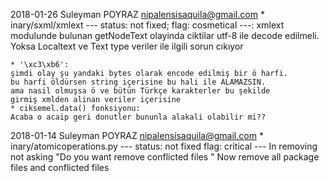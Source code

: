 2018-01-26 Suleyman POYRAZ <nipalensisaquila@gmail.com>
    * inary/sxml/xmlext --- status: not fixed; flag: cosmetical ---:
    xmlext modulunde bulunan getNodeText olayinda ciktilar utf-8 ile
    decode edilmeli. Yoksa Localtext ve Text type veriler ile ilgili sorun
    cıkıyor

    * '\xc3\xb6':
    şimdi olay şu yandaki bytes olarak encode edilmiş bir ö harfi.
    bu harfi öldürsen string içerisine bu hali ile ALAMAZSIN.
    ama nasil olmuşsa ö ve bütün Türkçe karakterler bu şekilde
    girmiş xmlden alinan veriler içerisine
    * ciksemel.data() fonksiyonu:
    Acaba o acaip geri donutler bununla alakali olabilir mi??


2018-01-14 Suleyman POYRAZ <nipalensisaquila@gmail.com>
    * inary/atomicoperations.py --- status: not fixed flag: critical ---
    In removing not asking "Do you want remove conflicted files "
    Now remove all package files and conflicted files


